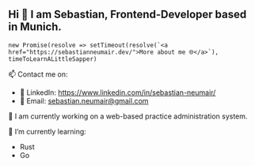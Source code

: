 ## Hi 👋 I am Sebastian, Frontend-Developer based in Munich.

```new Promise(resolve => setTimeout(resolve(`<a href="https://sebastianneumair.dev/">More about me 🌐</a>`), timeToLearnALittleSapper)```

📫 Contact me on:
  - 👔 LinkedIn: https://www.linkedin.com/in/sebastian-neumair/ 
  - 📧 Email: sebastian.neumair@gmail.com
  
🏢 I am currently working on a web-based practice administration system.

🌱 I’m currently learning:
  - Rust
  - Go

<!--
**basti-n/basti-n** is a ✨ _special_ ✨ repository because its `README.md` (this file) appears on your GitHub profile.

Here are some ideas to get you started:

- 🔭 I’m currently working on ...
- 🌱 I’m currently learning ...
- 👯 I’m looking to collaborate on ...
- 🤔 I’m looking for help with ...
- 💬 Ask me about ...
- 📫 How to reach me: ...
- 😄 Pronouns: ...
- ⚡ Fun fact: ...
-->
